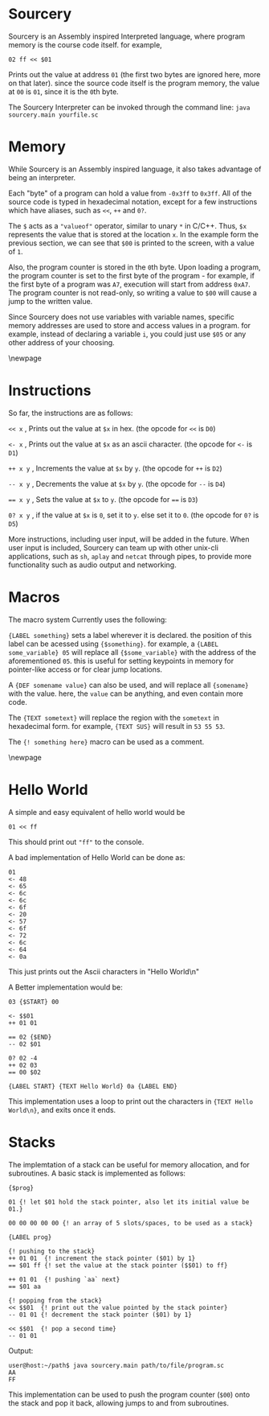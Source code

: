 # Sourcery

Sourcery is an Assembly inspired Interpreted language, where program memory is the course code itself. for example,

```
02 ff << $01
```
Prints out the value at address `01` (the first two bytes are ignored here, more on that later). since the source code itself is the program memory, the value at `00` is `01`, since it is the `0`th byte.

The Sourcery Interpreter can be invoked through the command line: `java sourcery.main yourfile.sc`

# Memory

While Sourcery is an Assembly inspired language, it also takes advantage of being an interpreter.

Each "byte" of a program can hold a value from `-0x3ff` to `0x3ff`. All of the source code is typed in hexadecimal notation, except for a few instructions which have aliases, such as `<<`, `++` and `0?`.

The `$` acts as a `"valueof"` operator, similar to unary `*` in C/C++. Thus, `$x` represents the value that is stored at the location `x`. In the example form the previous section, we can see that `$00` is printed to the screen, with a value of `1`.

Also, the program counter is stored in the `0`th byte. Upon loading a program, the program counter is set to the first byte of the program - for example, if the first byte of a program was `A7`, execution will start from address `0xA7`. The program counter is not read-only, so writing a value to `$00` will cause a jump to the written value.

Since Sourcery does not use variables with variable names, specific memory addresses are used to store and access values in a program. for example, instead of declaring a variable `i`, you could just use `$05` or any other address of your choosing.

\newpage
# Instructions

So far, the instructions are as follows:

`<< x` , Prints out the value at `$x` in hex. (the opcode for `<<` is `D0`)

`<- x` , Prints out the value at `$x` as an ascii character.  (the opcode for `<-` is `D1`)

`++ x y` , Increments the value at `$x` by `y`.  (the opcode for `++` is `D2`)

`-- x y` , Decrements the value at `$x` by `y`.  (the opcode for `--` is `D4`)

`== x y` , Sets the value at `$x` to `y`.  (the opcode for `==` is `D3`)

`0? x y` , if the value at `$x` is `0`, set it to `y`. else set it to `0`.   (the opcode for `0?` is `D5`)

More instructions, including user input, will be added in the future. When user input is included, Sourcery can team up with other unix-cli applications, such as `sh`, `aplay` and `netcat` through pipes, to provide more functionality such as audio output and networking.

# Macros

The macro system Currently uses the following:

`{LABEL something}` sets a label wherever it is declared. the position of this label can be acessed using `{$something}`.
for example, a `{LABEL some_variable} 05` will replace all `{$some_variable}` with the address of the aforementioned `05`. this is useful for setting keypoints in memory for pointer-like access or for clear jump locations.

A `{DEF somename value}` can also be used, and will replace all `{somename}` with the value. here, the `value` can be anything, and even contain more code.

The `{TEXT sometext}` will replace the region with the `sometext` in hexadecimal form. for example, `{TEXT SUS}` will result in `53 55 53`.

The `{! something here}` macro can be used as a comment.

\newpage
# Hello World

A simple and easy equivalent of hello world would be
```
01 << ff
```
This should print out `"ff"` to the console.

A bad implementation of Hello World can be done as:
```
01
<- 48
<- 65
<- 6c
<- 6c
<- 6f
<- 20
<- 57
<- 6f
<- 72
<- 6c
<- 64
<- 0a
```
This just prints out the Ascii characters in "Hello World\\n"


A Better implementation would be:
```
03 {$START} 00

<- $$01
++ 01 01

== 02 {$END}
-- 02 $01

0? 02 -4
++ 02 03
== 00 $02

{LABEL START} {TEXT Hello World} 0a {LABEL END}
```
This implementation uses a loop to print out the characters in `{TEXT Hello World\n}`, and exits once it ends.

# Stacks

The implemtation of a stack can be useful for memory allocation, and for subroutines.
A basic stack is implemented as follows:
```
{$prog}

01 {! let $01 hold the stack pointer, also let its initial value be 01.}

00 00 00 00 00 {! an array of 5 slots/spaces, to be used as a stack}

{LABEL prog}

{! pushing to the stack}
++ 01 01  {! increment the stack pointer ($01) by 1}
== $01 ff {! set the value at the stack pointer ($$01) to ff}

++ 01 01  {! pushing `aa` next}
== $01 aa

{! popping from the stack}
<< $$01  {! print out the value pointed by the stack pointer}
-- 01 01 {! decrement the stack pointer ($01) by 1}

<< $$01  {! pop a second time}
-- 01 01
```

Output:
```
user@host:~/path$ java sourcery.main path/to/file/program.sc
AA
FF
```

This implementation can be used to push the program counter (`$00`) onto the stack and pop it back, allowing jumps to and from subroutines.
